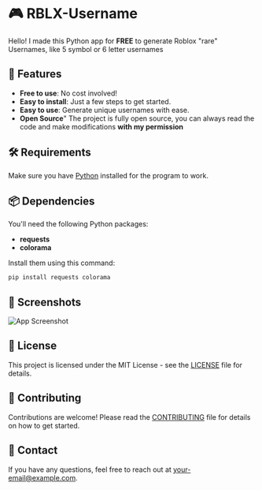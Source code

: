 # 🎮 RBLX-Username

Hello! I made this Python app for **FREE** to generate Roblox "rare" Usernames, like 5 symbol or 6 letter usernames

## 🚀 Features
- **Free to use**: No cost involved!
- **Easy to install**: Just a few steps to get started.
- **Easy to use**: Generate unique usernames with ease.
- **Open Source**" The project is fully open source, you can always read the code and make modifications **with my permission**

## 🛠️ Requirements
Make sure you have [Python](https://www.python.org/downloads/) installed for the program to work.

## 📦 Dependencies
You'll need the following Python packages:
- **requests**
- **colorama**

Install them using this command:
```bash
pip install requests colorama
```

## 📸 Screenshots
![App Screenshot](https://via.placeholder.com/800x400.png?text=App+Screenshot)

## 📄 License
This project is licensed under the MIT License - see the [LICENSE](LICENSE) file for details.

## 🤝 Contributing
Contributions are welcome! Please read the [CONTRIBUTING](CONTRIBUTING.md) file for details on how to get started.

## 📧 Contact
If you have any questions, feel free to reach out at [your-email@example.com](mailto:your-email@example.com).
